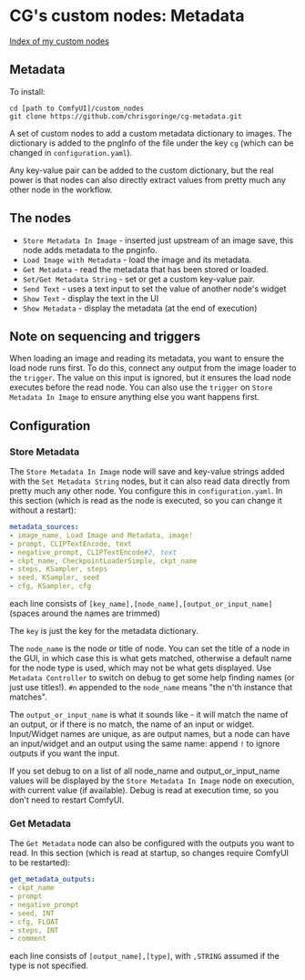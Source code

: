 # CG's custom nodes: Metadata

[Index of my custom nodes](https://github.com/chrisgoringe/cg-nodes-index)

## Metadata

To install:
```
cd [path to ComfyUI]/custom_nodes
git clone https://github.com/chrisgoringe/cg-metadata.git
```

A set of custom nodes to add a custom metadata dictionary to images. The dictionary is added to the pngInfo of the file under the key `cg` (which can be changed in `configuration.yaml`). 

Any key-value pair can be added to the custom dictionary, but the real power is that nodes can also directly extract values from pretty much any other node in the workflow.

## The nodes

- `Store Metadata In Image` - inserted just upstream of an image save, this node adds metadata to the pnginfo. 
- `Load Image with Metadata` - load the image and its metadata. 
- `Get Metadata` - read the metadata that has been stored or loaded. 
- `Set/Get Metadata String` - set or get a custom key-value pair. 
- `Send Text` - uses a text input to set the value of another node's widget
- `Show Text` - display the text in the UI
- `Show Metadata` - display the metadata (at the end of execution)

## Note on sequencing and triggers

When loading an image and reading its metadata, you want to ensure the load node runs first. To do this, connect any output from the image loader to the `trigger`. The value on this input is ignored, but it ensures the load node executes before the read node. You can also use the `trigger` on `Store Metadata In Image` to ensure anything else you want happens first.

## Configuration

### Store Metadata

The `Store Metadata In Image` node will save and key-value strings added with the `Set Metadata String` nodes, but it can also read data directly from pretty much any other node. You configure this in `configuration.yaml`. In this section (which is read as the node is executed, so you can change it without a restart):

```yaml
metadata_sources:
- image_name, Load Image and Metadata, image!
- prompt, CLIPTextEncode, text
- negative_prompt, CLIPTextEncode#2, text
- ckpt_name, CheckpointLoaderSimple, ckpt_name
- steps, KSampler, steps
- seed, KSampler, seed
- cfg, KSampler, cfg
```
each line consists of `[key_name],[node_name],[output_or_input_name]` (spaces around the names are trimmed)

The `key` is just the key for the metadata dictionary. 

The `node_name` is the node or title of node. You can set the title of a node in the GUI, in which case this is what gets matched, otherwise a default name for the node type is used, which may not be what gets displayed. Use `Metadata Controller` to switch on debug to get some help finding names (or just use titles!). `#n` appended to the `node_name` means "the n'th instance that matches".

The `output_or_input_name` is what it sounds like - it will match the name of an output, or if there is no match, the name of an input or widget. Input/Widget names are unique, as are output names, but a node can have an input/widget and an output using the same name: append `!` to ignore outputs if you want the input.

If you set debug to on a list of all node_name and output_or_input_name values will be displayed by the `Store Metadata In Image` node on execution, with current value (if available). Debug is read at execution time, so you don't need to restart ComfyUI.

### Get Metadata

The `Get Metadata` node can also be configured with the outputs you want to read. In this section (which is read at startup, so changes require ComfyUI to be restarted):
```yaml
get_metadata_outputs:
- ckpt_name
- prompt
- negative_prompt
- seed, INT
- cfg, FLOAT
- steps, INT
- comment
```
each line consists of `[output_name],[type]`, with `,STRING` assumed if the type is not specified.